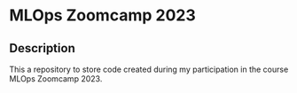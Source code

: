 # MLOps Zoomcamp 2023

## Description

This a repository to store code created during my participation in the course MLOps Zoomcamp 2023.